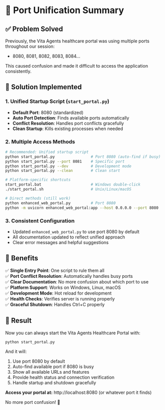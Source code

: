 # 🎯 Port Unification Summary

## ✅ Problem Solved

Previously, the Vita Agents healthcare portal was using multiple ports throughout our session:
- 8080, 8081, 8082, 8083, 8084...

This caused confusion and made it difficult to access the application consistently.

## 🔧 Solution Implemented

### 1. **Unified Startup Script** (`start_portal.py`)
- **Default Port**: 8080 (standardized)
- **Auto Port Detection**: Finds available ports automatically
- **Conflict Resolution**: Handles port conflicts gracefully
- **Clean Startup**: Kills existing processes when needed

### 2. **Multiple Access Methods**

```bash
# Recommended: Unified startup script
python start_portal.py                # Port 8080 (auto-find if busy)
python start_portal.py --port 8081    # Specific port
python start_portal.py --dev          # Development mode
python start_portal.py --clean        # Clean start

# Platform-specific shortcuts
start_portal.bat                      # Windows double-click
./start_portal.sh                     # Unix/Linux/macOS

# Direct methods (still work)
python enhanced_web_portal.py         # Port 8080
python -m uvicorn enhanced_web_portal:app --host 0.0.0.0 --port 8080
```

### 3. **Consistent Configuration**
- Updated `enhanced_web_portal.py` to use port 8080 by default
- All documentation updated to reflect unified approach
- Clear error messages and helpful suggestions

## 🌟 Benefits

✅ **Single Entry Point**: One script to rule them all  
✅ **Port Conflict Resolution**: Automatically handles busy ports  
✅ **Clear Documentation**: No more confusion about which port to use  
✅ **Platform Support**: Works on Windows, Linux, macOS  
✅ **Development Mode**: Hot reload for development  
✅ **Health Checks**: Verifies server is running properly  
✅ **Graceful Shutdown**: Handles Ctrl+C properly  

## 🎉 Result

Now you can always start the Vita Agents Healthcare Portal with:

```bash
python start_portal.py
```

And it will:
1. Use port 8080 by default
2. Auto-find available port if 8080 is busy
3. Show all available URLs and features
4. Provide health status and connection verification
5. Handle startup and shutdown gracefully

**Access your portal at:** http://localhost:8080 (or whatever port it finds)

No more port confusion! 🎊